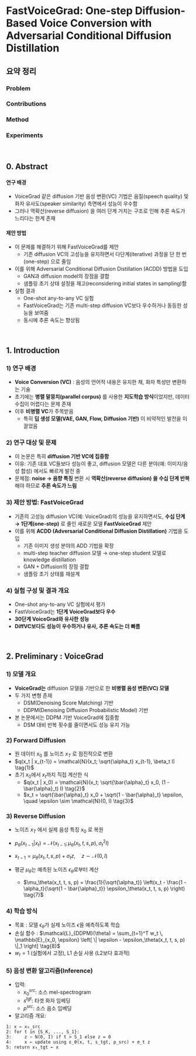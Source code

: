 # FastVoiceGrad: One-step Diffusion-Based Voice Conversion with Adversarial Conditional Diffusion Distillation
## 요약 정리
### Problem
### Contributions
### Method
### Experiments


<br>  
  
## 0. Abstract
#### 연구 배경
- VoiceGrad 같은 diffusion 기반 음성 변환(VC) 기법은 음질(speech quality) 및 화자 유사도(speaker similarity) 측면에서 성능이 우수함
- 그러나 역확산(reverse diffusion) 을 여러 단계 거치는 구조로 인해 추론 속도가 느리다는 한계 존재
#### 제안 방법
- 이 문제를 해결하기 위해 FastVoiceGrad를 제안
  - 기존 diffusion VC의 고성능을 유지하면서 다단계(iterative) 과정을 단 한 번(one-step) 으로 줄임
- 이를 위해 Adversarial Conditional Diffusion Distillation (ACDD) 방법을 도입
  - GAN과 diffusion model의 장점을 결합
  - 샘플링 초기 상태 설정을 재고(reconsidering initial states in sampling)함
- 실험 결과
  - One-shot any-to-any VC 실험
  - FastVoiceGrad는 기존 multi-step diffusion VC보다 우수하거나 동등한 성능을 보여줌
  - 동시에 추론 속도는 향상됨
 

<br>  
  
## 1. Introduction
### 1) 연구 배경
- **Voice Conversion (VC)** : 음성의 언어적 내용은 유지한 채, 화자 특성만 변환하는 기술
- 초기에는 **병렬 말뭉치(parallel corpus)** 를 사용한 **지도학습 방식**이었지만, 데이터 수집이 어렵다는 문제 존재
- 이후 **비병렬 VC**가 주목받음
  - 특히 **딥 생성 모델(VAE, GAN, Flow, Diffusion 기반)** 이 비약적인 발전을 이끌었음

### 2) 연구 대상 및 문제
- 이 논문은 특히 **diffusion 기반 VC에 집중함**
- 이유: 기존 대표 VC들보다 성능이 좋고, diffusion 모델은 다른 분야(예: 이미지/음성 합성) 에서도 빠르게 발전 중
- 문제점: **noise → 음향 특징** 변환 시 **역확산(reverse diffusion) 을 수십 단계 반복**해야 하므로 **추론 속도가 느림**

### 3) 제안 방법: FastVoiceGrad
- 기존의 고성능 diffusion VC(예: VoiceGrad)의 성능을 유지하면서도, **수십 단계 → 1단계(one-step)** 로 줄인 새로운 모델 **FastVoiceGrad** 제안
- 이를 위해 **ACDD (Adversarial Conditional Diffusion Distillation)** 기법을 도입
  - 기존 이미지 생성 분야의 ADD 기법을 확장
  - multi-step teacher diffusion 모델 → one-step student 모델로 knowledge distillation
  - GAN + Diffusion의 장점 결합
  - 샘플링 초기 상태를 재설계

### 4) 실험 구성 및 결과 개요
- One-shot any-to-any VC 실험에서 평가
- FastVoiceGrad는 **1단계 VoiceGrad보다 우수**
- **30단계 VoiceGrad와 유사한 성능**
- **DiffVC보다도 성능이 우수하거나 유사, 추론 속도는 더 빠름**

 

<br>  
  
## 2. Preliminary : VoiceGrad
### 1) 모델 개요
- **VoiceGrad는** diffusion 모델을 기반으로 한 **비병렬 음성 변환(VC) 모델**
- 두 가지 변형 존재
  - DSM(Denoising Score Matching) 기반
  - DDPM(Denoising Diffusion Probabilistic Model) 기반
- 본 논문에서는 DDPM 기반 VoiceGrad에 집중함
  - DSM 대비 반복 횟수를 줄이면서도 성능 유지 가능
 
### 2) Forward Diffusion
- 원 데이터 $`x_0`$ 를 노이즈 $`x_T`$ 로 점진적으로 변환
- $`q(x_t | x_{t-1}) = \mathcal{N}(x_t; \sqrt{\alpha_t} x_{t-1}, \beta_t I) \tag{1}`$
- 초기 $x_0$에서 $x_t$까지 직접 계산한 식
  - $`q(x_t | x_0) = \mathcal{N}(x_t; \sqrt{\bar{\alpha}_t} x_0, (1 - \bar{\alpha}_t) I) \tag{2}`$
  - $`x_t = \sqrt{\bar{\alpha}_t} x_0 + \sqrt{1 - \bar{\alpha}_t} \epsilon, \quad \epsilon \sim \mathcal{N}(0, I) \tag{3}`$


### 3) Reverse Diffusion
- 노이즈 $`x_T`$ 에서 실제 음성 특징 $`x_0`$ 로 복원
- $`p_\theta(x_{t-1} | x_t) = \mathcal{N}(x_{t-1}; \mu_\theta(x_t, t, s, p), \sigma_t^2 I) \tag{4}`$
- $`x_{t-1} = \mu_\theta(x_t, t, s, p) + \sigma_t z, \quad z \sim \mathcal{N}(0, I) \tag{5}`$

- 평균 $\mu_\theta$는 예측된 노이즈 $\epsilon_\theta$로부터 계산
  - $`\mu_\theta(x_t, t, s, p) = \frac{1}{\sqrt{\alpha_t}} \left(x_t - \frac{1 - \alpha_t}{\sqrt{1 - \bar{\alpha}_t}} \epsilon_\theta(x_t, t, s, p) \right) \tag{7}`$


### 4) 학습 방식
- 목표 : 모델 $\epsilon_\theta$가 실제 노이즈 $\epsilon$을 예측하도록 학습
- 손실 함수 : $`\mathcal{L}_{DDPM}(\theta) = \sum_{t=1}^T w_t \, \mathbb{E}_{x_0, \epsilon} \left[ \| \epsilon - \epsilon_\theta(x_t, t, s, p) \|_1 \right] \tag{8}`$
- $w_t = 1$ (실험에서 고정), L1 손실 사용 (L2보다 효과적)

### 5) 음성 변환 알고리즘(Inference)
- 입력:
  - $x_0^{src}$: 소스 mel-spectrogram
  - $s^{tgt}$: 타겟 화자 임베딩
  - $p^{src}$: 소스 음소 임베딩
- 알고리즘 개요:

```text
1: x ← x₀_src
2: for t in {S_K, ..., S_1}:
3:     z ∼ N(0, I) if t > S_1 else z = 0
4:     x ← update using ε_θ(x, t, s_tgt, p_src) + σ_t z
5: return x₀_tgt ← x


